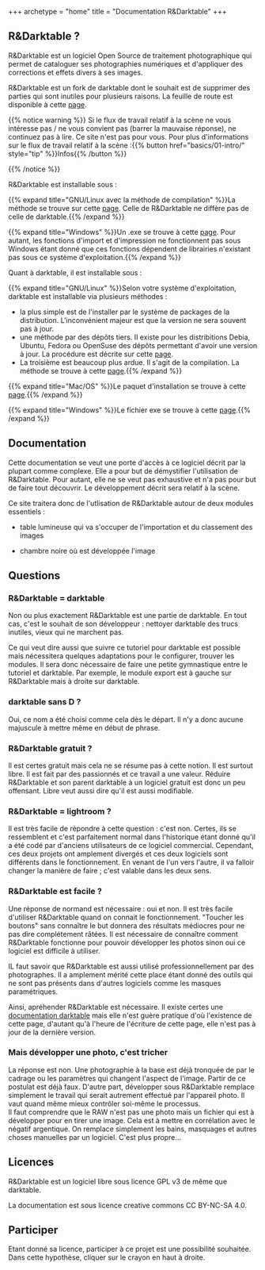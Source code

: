 +++
archetype = "home"
title = "Documentation R&Darktable"
+++

## R&Darktable ?

R&Darktable est un logiciel Open Source de traitement photographique qui
permet de cataloguer ses photographies numériques et d'appliquer des
corrections et effets divers à ses images.

R&Darktable est un fork de darktable  dont le souhait est de supprimer
des parties  qui sont inutiles  pour plusieurs raisons. La  feuille de
route            est           disponible            à           cette
[page](https://github.com/Aurelien-Pierre/R-Darktable/wiki).

{{% notice warning %}}
Si le flux de  travail relatif à la scène ne vous  intéresse pas / ne
vous convient  pas (barrer  la mauvaise réponse),  ne continuez  pas à
lire. Ce  site n'est pas  pour vous.  Pour plus d'informations  sur le
flux de travail relatif à la scène :{{% button
href="basics/01-intro/" style="tip" %}}Infos{{% /button %}}

{{% /notice %}}


R&Darktable est installable sous :

{{%  expand title="GNU/Linux  avec  la méthode  de compilation"  %}}La
méthode            se            trouve           sur            cette
[page](https://blog.nicolastissot.fr/travailler-sur-une-version-compilee-de-darktable/). Celle
de R&Darktable ne diffère pas de celle de darktable.{{%
/expand %}}

{{%   expand   title="Windows"   %}}Un   .exe  se   trouve   à   cette
[page](https://github.com/Aurelien-Pierre/R-Darktable/releases).  Pour
autant,  les fonctions  d'import et  d'impression ne  fonctionnent pas
sous Windows  étant donné  que ces  fonctions dépendent  de librairies
n'existant pas sous ce système d'exploitation.{{% /expand %}}

Quant à darktable, il est installable sous :

{{%  expand title="GNU/Linux"  %}}Selon votre  système d'exploitation,
darktable est installable via plusieurs méthodes :
* la plus simple  est de l'installer par le système  de packages de la
distribution. L'inconvénient majeur est que la version ne sera souvent
pas à jour.
* une méthode  par des dépôts tiers. Il existe  pour les distribitions
Debia, Ubuntu,  Fedora ou OpenSuse  des dépôts permettant  d'avoir une
version    à   jour.    La   procédure    est   décrite    sur   cette
[page](https://software.opensuse.org/download.html?project=graphics:darktable&package=darktable).
*   La  troisième   est  beaucoup   plus  ardue.   Il  s'agit   de  la
  compilation. La méthode se trouve à cette [page](https://blog.nicolastissot.fr/travailler-sur-une-version-compilee-de-darktable/).{{% /expand %}}

{{%  expand title="Mac/OS"  %}}Le  paquet d'installation  se trouve  à
cette [page](https://github.com/darktable-org/darktable/releases).{{% /expand %}}

{{%  expand  title="Windows"  %}}Le  fichier exe  se  trouve  à  cette
[page](https://github.com/darktable-org/darktable/releases).{{% /expand %}}


## Documentation

Cette documentation se veut une porte d'accès à ce logiciel décrit par
la  plupart   comme  complexe.   Elle  a   pour  but   de  démystifier
l'utilisation  de  R&Darktable.  Pour  autant,   elle  ne  se  veut  pas
exhaustive  et  n'a   pas  pour  but  de  faire   tout  découvrir.  Le
développement décrit sera relatif à la scène.

Ce  site traitera  donc de  l'utlisation de  R&Darktable autour  de deux
modules essentiels : 

-   table lumineuse qui va s'occuper de l'importation et du classement
    des images

-   chambre noire où est développée l'image

## Questions

### R&Darktable = darktable

Non ou  plus  exactement  R&Darktable  est une  partie  de
darktable. En tout cas, c'est le souhait de son développeur : nettoyer
darktable des trucs inutiles, vieux qui ne marchent pas.

Ce  qui veut  dire aussi  que suivre  ce tutoriel  pour darktable  est
possible  mais nécessitera  quelques adaptations  pour le  configurer,
trouver les modules.  Il sera donc nécessaire de faire une petite
gymnastique entre  le tutoriel  et darktable.  Par exemple,  le module
export est à gauche sur R&Darktable mais à droite sur darktable.

### darktable sans D ?
Oui, ce  nom a  été choisi  comme cela dès  le départ.  Il n'y  a donc
aucune majuscule à mettre même en début de phrase.

### R&Darktable gratuit ?
Il est certes  gratuit mais cela ne  se résume pas à  cette notion. Il
est surtout libre. Il est fait par  des passionnés et ce travail a une
valeur.  Réduire  R&Darktable et  son parent  darktable à  un logiciel
gratuit est  donc un peu  offensant. Libre  veut aussi dire  qu'il est
aussi modifiable.

### R&Darktable = lightroom ?

Il est très  facile de répondre à cette question  : c'est non. Certes,
ils se ressemblent et c'est parfaitement normal dans l'historique étant
donné  qu'il a  été codé  par  d'anciens utilisateurs  de ce  logiciel
commercial. Cependant, ces deux projets  ont amplement divergés et ces
deux logiciels sont différents dans le fonctionnement. En venant de l'un
vers  l'autre, il  va  falloir changer  la manière  de  faire ;  c'est
valable dans les deux sens.

### R&Darktable est facile ?
Une réponse de normand est nécessaire : oui et non. Il est très facile
d'utiliser R&Darktable  quand on connait le  fonctionnement. "Toucher les
boutons" sans connaître le but donnera des résultats médiocres pour ne
pas dire complétement  râtées. Il est nécessaire  de connaître comment
R&Darktable  fonctionne pour  pouvoir  développer les  photos sinon  oui
ce logiciel est difficile à utiliser.

IL faut savoir que R&Darktable est aussi utilisé professionnellement par
des photographes.  Il a amplement  mérité cette place étant  donné des
outils  qui ne  sont pas  présents dans  d'autres logiciels  comme les
masques paramétriques.

Ainsi,  apréhender R&Darktable  est  nécessaire.  Il  existe certes  une
[documentation
darktable](https://docs.darktable.org/usermanual/3.8/fr/)   mais  elle
n'est guère  pratique d'où  l'existence de  cette page,  d'autant qu'à
l'heure  de l'écriture  de cette  page, elle  n'est pas  à jour  de la
dernière version.

### Mais développer une photo, c'est tricher
La réponse  est non. Une photographie  à la base est  déjà tronquée de
par  le   cadrage  ou   les  paramètres   qui  changent   l'aspect  de
l'image. Partir de ce postulat est déjà faux. D'autre part, développer
sous  R&Darktable remplace  simplement le  travail qui  serait autrement
effectué  par l'appareil  photo. Il  vaut quand  même mieux  contrôler
soi-même le processus.  
Il faut comprendre que le RAW n'est  pas une photo mais un fichier qui
est  à développer  pour  en tirer  une  image. Cela  est  à mettre  en
corrélation  avec le  négatif argentique.  On remplace  simplement les
bains, masquages  et autres  choses manuelles  par un  logiciel. C'est
plus propre...

## Licences

R&Darktable est  un logiciel  libre sous  licence GPL  v3 de  même que
darktable.

La documentation est sous licence creative commons CC BY-NC-SA 4.0. 

## Participer
Etant donné  sa licence,  participer à ce  projet est  une possibilité
souhaitée.  Dans cette  hypothèse, cliquer  sur  le crayon  en haut  à
droite.
